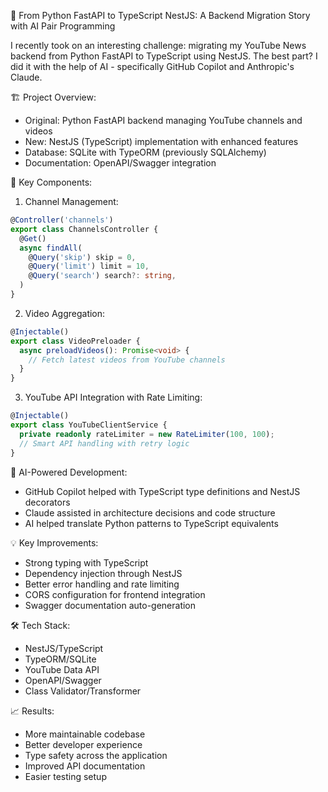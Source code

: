 🔄 From Python FastAPI to TypeScript NestJS: A Backend Migration Story with AI Pair Programming

I recently took on an interesting challenge: migrating my YouTube News backend from Python FastAPI to TypeScript using NestJS. The best part? I did it with the help of AI - specifically GitHub Copilot and Anthropic's Claude.

🏗️ Project Overview:
- Original: Python FastAPI backend managing YouTube channels and videos
- New: NestJS (TypeScript) implementation with enhanced features
- Database: SQLite with TypeORM (previously SQLAlchemy)
- Documentation: OpenAPI/Swagger integration

🔑 Key Components:
1. Channel Management:
```typescript
@Controller('channels')
export class ChannelsController {
  @Get()
  async findAll(
    @Query('skip') skip = 0,
    @Query('limit') limit = 10,
    @Query('search') search?: string,
  )
}
```

2. Video Aggregation:
```typescript
@Injectable()
export class VideoPreloader {
  async preloadVideos(): Promise<void> {
    // Fetch latest videos from YouTube channels
  }
}
```

3. YouTube API Integration with Rate Limiting:
```typescript
@Injectable()
export class YouTubeClientService {
  private readonly rateLimiter = new RateLimiter(100, 100);
  // Smart API handling with retry logic
}
```

🤖 AI-Powered Development:
- GitHub Copilot helped with TypeScript type definitions and NestJS decorators
- Claude assisted in architecture decisions and code structure
- AI helped translate Python patterns to TypeScript equivalents

💡 Key Improvements:
- Strong typing with TypeScript
- Dependency injection through NestJS
- Better error handling and rate limiting
- CORS configuration for frontend integration
- Swagger documentation auto-generation

🛠️ Tech Stack:
- NestJS/TypeScript
- TypeORM/SQLite
- YouTube Data API
- OpenAPI/Swagger
- Class Validator/Transformer

📈 Results:
- More maintainable codebase
- Better developer experience
- Type safety across the application
- Improved API documentation
- Easier testing setup

